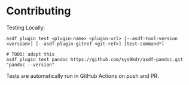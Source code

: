 # Contributing

Testing Locally:

```shell
asdf plugin test <plugin-name> <plugin-url> [--asdf-tool-version <version>] [--asdf-plugin-gitref <git-ref>] [test-command*]

# TODO: adapt this
asdf plugin test pandoc https://github.com/sys9kdr/asdf-pandoc.git "pandoc --version"
```

Tests are automatically run in GitHub Actions on push and PR.

